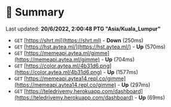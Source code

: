 # 📖 Summary
Last updated: **20/6/2022, 2:00:48 PTG "Asia/Kuala_Lumpur"**

- `GET` [https://shrt.ml](https://shrt.ml) - **Down** (250ms)
- `GET` [https://hst.aytea.ml/](https://hst.aytea.ml/) - **Up** (570ms)
- `GET` [https://memeapi.aytea.ml/gimme](https://memeapi.aytea.ml/gimme) - **Up** (704ms)
- `GET` [https://color.aytea.ml/4b31d6.png](https://color.aytea.ml/4b31d6.png) - **Up** (1577ms)
- `GET` [https://memeapi.aytea14.repl.co/gimme](https://memeapi.aytea14.repl.co/gimme) - **Up** (297ms)
- `GET` [https://teledrivemy.herokuapp.com/dashboard](https://teledrivemy.herokuapp.com/dashboard) - **Up** (69ms)
